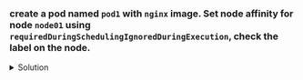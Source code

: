 ### create a pod named `pod1` with `nginx` image. Set node affinity for node `node01` using `requiredDuringSchedulingIgnoredDuringExecution`, check the label on the node.
    
<details><summary>Solution</summary>
<p>

```bash
apiVersion: v1
kind: Pod
metadata:
  creationTimestamp: null
  labels:
    run: pod1
  name: pod1
spec:
  affinity:
    nodeAffinity:
      requiredDuringSchedulingIgnoredDuringExecution:
        nodeSelectorTerms:
        - matchExpressions:
          - key: scheduleNodes
            operator: In
            values:
            - "true"
  containers:
  - image: nginx
    name: pod1
    resources: {}
  dnsPolicy: ClusterFirst
  restartPolicy: Always
status: {}
```

</p>
</details>